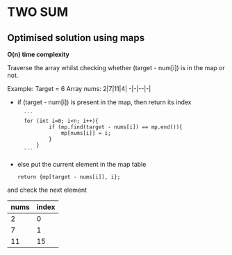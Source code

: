 # TWO SUM
## Optimised solution using maps
__O(n) time complexity__    

Traverse the array whilst checking whether (target - num[i]) is in the map or not.

Example: 
Target = 6
Array nums:
2|7|11|4|
-|-|--|-|

- if (target - num[i]) is present in the map, then return its index

        ```
        for (int i=0; i<n; i++){
                if (mp.find(target - nums[i]) == mp.end()){
                    mp[nums[i]] = i;
                }
            }
        ```

- else put the current element in the map table
    ```
    return {mp[target - nums[i]], i};
    ```
and check the next element

nums | index
-----|------
2    | 0    
7    | 1    
11   | 15   






